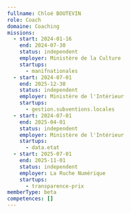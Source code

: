 ```yaml
---
fullname: Chloé BOUTEVIN
role: Coach
domaine: Coaching
missions:
  - start: 2024-01-16
    end: 2024-07-30
    status: independent
    employer: Ministère de la Culture
    startups:
      - manifnationales
  - start: 2024-07-01
    end: 2025-12-30
    status: independent
    employer: Ministère de l'Intérieur
    startups:
      - gestion.subventions.locales
  - start: 2024-07-01
    end: 2025-04-01
    status: independent
    employer: Ministère de l'Intérieur
    startups:
      - data.etat
  - start: 2025-07-01
    end: 2025-11-01
    status: independent
    employer: La Ruche Numérique
    startups:
      - transparence-prix
memberType: beta
competences: []
---
```

